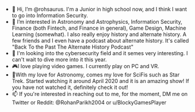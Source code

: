 - 👋 Hi, I’m @rohsaurus. I'm a Junior in high school now, and I think I want to go into Information Security.
- 👀 I’m interested in Astronomy and Astrophysics, Information Security, Finance (both Fintech, and Finance in general), Game Design, Machine Learning (somewhat). I also really enjoy history and alternate history. A few friends and I even have a podcast about alternate history. It's called "Back To the Past The Alternate History Podcast"
- 🌱 I'm looking into the cybersecurity field and it semes very interesting. I can't wait to dive more into it this year. 
- 🎮I love playing video games. I currently play on PC and VR. 
- 🔭With my love for Astronomy, comes my love for SciFis such as Star Trek. Started watching it around April 2020 and it is an amazing show! If you have not watched it, definitely check it out!
- 📫 If you're interested in reaching out to me, for the moment, DM me on Twitter or Reddit: @RohanParikh2004 or u/BlockyGamesPlayer




<!---
rohsaurus/rohsaurus is a ✨ special ✨ repository because its `README.md` (this file) appears on your GitHub profile.
You can click the Preview link to take a look at your changes.
--->
